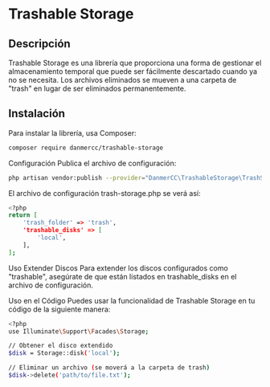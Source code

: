 # Trashable Storage

## Descripción
Trashable Storage es una librería que proporciona una forma de gestionar el almacenamiento temporal que puede ser fácilmente descartado cuando ya no se necesita. Los archivos eliminados se mueven a una carpeta de "trash" en lugar de ser eliminados permanentemente.

## Instalación
Para instalar la librería, usa Composer:
```bash
composer require danmercc/trashable-storage
```
Configuración
Publica el archivo de configuración:
```bash
php artisan vendor:publish --provider="DanmerCC\TrashableStorage\TrashStorageServiceProvider"
```
El archivo de configuración trash-storage.php se verá así:


```bash
<?php
return [
    'trash_folder' => 'trash',
    'trashable_disks' => [
        'local',
    ],
];
```

Uso
Extender Discos
Para extender los discos configurados como "trashable", asegúrate de que están listados en trashable_disks en el archivo de configuración.

Uso en el Código
Puedes usar la funcionalidad de Trashable Storage en tu código de la siguiente manera:
```bash
<?php
use Illuminate\Support\Facades\Storage;

// Obtener el disco extendido
$disk = Storage::disk('local');

// Eliminar un archivo (se moverá a la carpeta de trash)
$disk->delete('path/to/file.txt');
```
